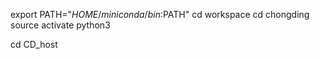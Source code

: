 export PATH="$HOME/miniconda/bin:$PATH"
cd workspace
cd chongding
source activate python3

cd CD_host
